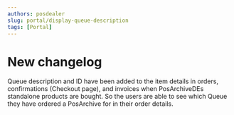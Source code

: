```yaml
---
authors: posdealer
slug: portal/display-queue-description
tags: [Portal]
---
```


# New changelog
Queue description and ID have been added to the item details in orders, confirmations (Checkout page), and invoices when PosArchiveDEs standalone products are bought. 
So the users are able to see which Queue they have ordered a PosArchive for in their order details.
